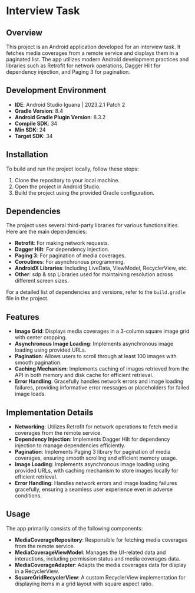 # Interview Task

## Overview
This project is an Android application developed for an interview task. It fetches media coverages from a remote service and displays them in a paginated list. The app utilizes modern Android development practices and libraries such as Retrofit for network operations, Dagger Hilt for dependency injection, and Paging 3 for pagination.

## Development Environment
- **IDE**: Android Studio Iguana | 2023.2.1 Patch 2
- **Gradle Version**: 8.4
- **Android Gradle Plugin Version**: 8.3.2
- **Compile SDK**: 34
- **Min SDK**: 24
- **Target SDK**: 34

## Installation
To build and run the project locally, follow these steps:
1. Clone the repository to your local machine.
2. Open the project in Android Studio.
3. Build the project using the provided Gradle configuration.

## Dependencies
The project uses several third-party libraries for various functionalities. Here are the main dependencies:
- **Retrofit**: For making network requests.
- **Dagger Hilt**: For dependency injection.
- **Paging 3**: For pagination of media coverages.
- **Coroutines**: For asynchronous programming.
- **AndroidX Libraries**: Including LiveData, ViewModel, RecyclerView, etc.
- **Other**: sdp & ssp Libraries used for maintaining resolution across different screen sizes.

For a detailed list of dependencies and versions, refer to the `build.gradle` file in the project.

## Features

- **Image Grid**: Displays media coverages in a 3-column square image grid with center cropping.
- **Asynchronous Image Loading**: Implements asynchronous image loading using provided URLs.
- **Pagination**: Allows users to scroll through at least 100 images with smooth pagination.
- **Caching Mechanism**: Implements caching of images retrieved from the API in both memory and disk cache for efficient retrieval.
- **Error Handling**: Gracefully handles network errors and image loading failures, providing informative error messages or placeholders for failed image loads.

## Implementation Details

- **Networking**: Utilizes Retrofit for network operations to fetch media coverages from the remote service.
- **Dependency Injection**: Implements Dagger Hilt for dependency injection to manage dependencies efficiently.
- **Pagination**: Implements Paging 3 library for pagination of media coverages, ensuring smooth scrolling and efficient memory usage.
- **Image Loading**: Implements asynchronous image loading using provided URLs, with caching mechanism to store images locally for efficient retrieval.
- **Error Handling**: Handles network errors and image loading failures gracefully, ensuring a seamless user experience even in adverse conditions.

## Usage
The app primarily consists of the following components:
- **MediaCoverageRepository**: Responsible for fetching media coverages from the remote service.
- **MediaCoverageViewModel**: Manages the UI-related data and interactions, including permission status and media coverages data.
- **MediaCoverageAdapter**: Adapts the media coverages data for display in a RecyclerView.
- **SquareGridRecyclerView**: A custom RecyclerView implementation for displaying items in a grid layout with square aspect ratio.
